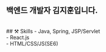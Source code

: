 
## 백엔드 개발자 김지훈입니다.
<br>
## ⚒ Skills
- Java, Spring, JSP/Servlet<br>
- React.js <br>
- HTML/CSS/JS(SE6) <br>
